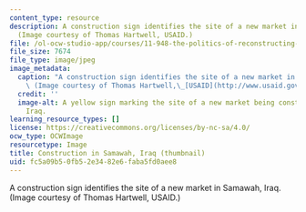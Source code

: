 ```yaml
---
content_type: resource
description: A construction sign identifies the site of a new market in Samawah, Iraq.
  (Image courtesy of Thomas Hartwell, USAID.)
file: /ol-ocw-studio-app/courses/11-948-the-politics-of-reconstructing-iraq-spring-2005/fc5a09b50fb52e3482e6faba5fd0aee8_11-948s05-th.jpg
file_size: 7674
file_type: image/jpeg
image_metadata:
  caption: "A construction sign identifies the site of a new market in Samawah, Iraq.\
    \ (Image courtesy of Thomas Hartwell,\_[USAID](http://www.usaid.gov/).)"
  credit: ''
  image-alt: A yellow sign marking the site of a new market being constructed in Samawah,
    Iraq.
learning_resource_types: []
license: https://creativecommons.org/licenses/by-nc-sa/4.0/
ocw_type: OCWImage
resourcetype: Image
title: Construction in Samawah, Iraq (thumbnail)
uid: fc5a09b5-0fb5-2e34-82e6-faba5fd0aee8
---
```

A construction sign identifies the site of a new market in Samawah, Iraq. (Image courtesy of Thomas Hartwell, USAID.)